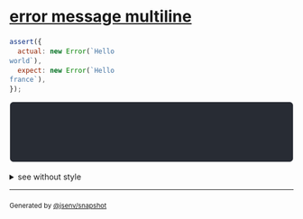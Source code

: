 # [error message multiline](../../error.test.js#L35)

```js
assert({
  actual: new Error(`Hello
world`),
  expect: new Error(`Hello
france`),
});
```

![img](throw.svg)

<details>
  <summary>see without style</summary>

```console
AssertionError: actual and expect are different

actual: Error: Hello
world
expect: Error: Hello
france
```

</details>

---
<sub>
  Generated by <a href="https://github.com/jsenv/core/tree/main/packages/independent/snapshot">@jsenv/snapshot</a>
</sub>
